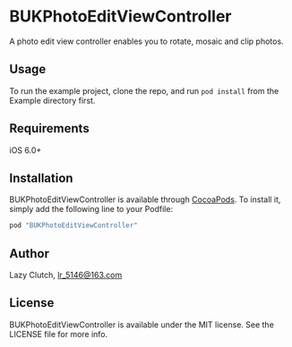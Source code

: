 # BUKPhotoEditViewController

A photo edit view controller enables you to rotate, mosaic and clip photos.

## Usage

To run the example project, clone the repo, and run `pod install` from the Example directory first.

## Requirements

iOS 6.0+

## Installation

BUKPhotoEditViewController is available through [CocoaPods](http://cocoapods.org). To install
it, simply add the following line to your Podfile:

```ruby
pod "BUKPhotoEditViewController"
```

## Author

Lazy Clutch, lr_5146@163.com

## License

BUKPhotoEditViewController is available under the MIT license. See the LICENSE file for more info.
